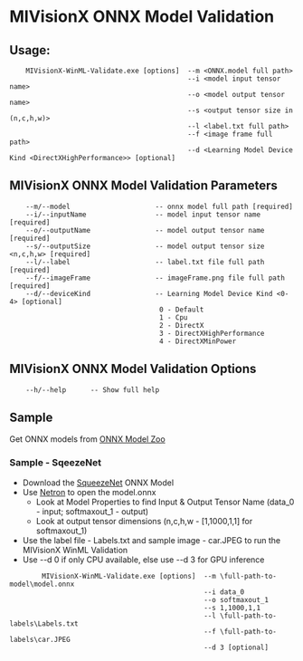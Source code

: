  # MIVisionX ONNX Model Validation

 ## Usage:

        MIVisionX-WinML-Validate.exe [options]  --m <ONNX.model full path>
                                                --i <model input tensor name>
                                                --o <model output tensor name>
                                                --s <output tensor size in (n,c,h,w)>
                                                --l <label.txt full path>
                                                --f <image frame full path>
                                                --d <Learning Model Device Kind <DirectXHighPerformance>> [optional]

## MIVisionX ONNX Model Validation Parameters

        --m/--model                     -- onnx model full path [required]
        --i/--inputName                 -- model input tensor name [required]
        --o/--outputName                -- model output tensor name [required]
        --s/--outputSize                -- model output tensor size <n,c,h,w> [required]
        --l/--label                     -- label.txt file full path [required]
        --f/--imageFrame                -- imageFrame.png file full path [required]
        --d/--deviceKind                -- Learning Model Device Kind <0-4> [optional]
                                         0 - Default
                                         1 - Cpu
                                         2 - DirectX
	                                     3 - DirectXHighPerformance
                                         4 - DirectXMinPower

## MIVisionX ONNX Model Validation Options

        --h/--help      -- Show full help

## Sample

Get ONNX models from [ONNX Model Zoo](https://github.com/onnx/models)

### Sample - SqeezeNet

* Download the [SqueezeNet](https://s3.amazonaws.com/download.onnx/models/opset_8/squeezenet.tar.gz) ONNX Model
* Use [Netron](https://lutzroeder.github.io/netron/) to open the model.onnx
	* Look at Model Properties to find Input & Output Tensor Name (data_0 - input; softmaxout_1 - output)
	* Look at output tensor dimensions (n,c,h,w  - [1,1000,1,1] for softmaxout_1)
* Use the label file - Labels.txt and sample image - car.JPEG to run the MIVisionX WinML Validation
* Use --d 0 if only CPU available, else use --d 3 for GPU inference

````
        MIVisionX-WinML-Validate.exe [options]  --m \full-path-to-model\model.onnx
                                                --i data_0
                                                --o softmaxout_1
                                                --s 1,1000,1,1
                                                --l \full-path-to-labels\Labels.txt 
                                                --f \full-path-to-labels\car.JPEG
                                                --d 3 [optional]
````
